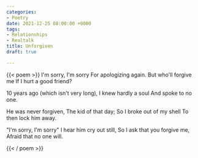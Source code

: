 ```yaml
---
categories:
- Poetry
date: 2021-12-25 08:00:00 +0000
tags:
- Relationships
- Realtalk
title: Unforgiven
draft: true

---
```

{{< poem >}}
I'm sorry, I'm sorry
For apologizing again.
But who'll forgive me
If I hurt a good friend?

10 years ago 
(which isn't very long),
I knew hardly a soul
And spoke to no one.

He was never forgiven,
The kid of that day;
So I broke out of my shell
To then lock him away.

"I'm sorry, I'm sorry"
I hear him cry out still,
So I ask that you forgive me,
Afraid that no one will.

{{< / poem >}}